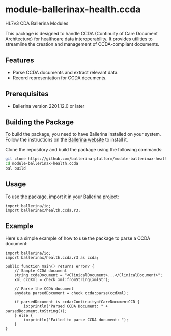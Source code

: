 # module-ballerinax-health.ccda
HL7v3 CDA Ballerina Modules


This package is designed to handle CCDA (Continuity of Care Document Architecture) for healthcare data interoperability. It provides utilities to streamline the creation and management of CCDA-compliant documents.

## Features

- Parse CCDA documents and extract relevant data.
- Record representation for CCDA documents.

## Prerequisites

- Ballerina version 2201.12.0 or later

## Building the Package

To build the package, you need to have Ballerina installed on your system. Follow the instructions on the [Ballerina website](https://ballerina.io/downloads/) to install it.

Clone the repository and build the package using the following commands:

```bash
git clone https://github.com/ballerina-platform/module-ballerinax-health.ccda.git
cd module-ballerinax-health.ccda
bal build
```
## Usage

To use the package, import it in your Ballerina project:

```ballerina
import ballerina/io;
import ballerinax/health.ccda.r3;
```

## Example

Here's a simple example of how to use the package to parse a CCDA document:

```ballerina
import ballerina/io;
import ballerinax/health.ccda.r3 as ccda;

public function main() returns error? {
    // Sample CCDA document
    string ccdaDocument = "<ClinicalDocument>...</ClinicalDocument>";
    xml ccdXml = check xml:fromString(xmlStr);
    
    // Parse the CCDA document
    anydata parsedDocument = check ccda:parse(ccdXml);

    if parsedDocument is ccda:ContinuityofCareDocumentCCD {
        io:println("Parsed CCDA Document: " + parsedDocument.toString());
    } else {
        io:println("Failed to parse CCDA document: ");
    }
}
```
